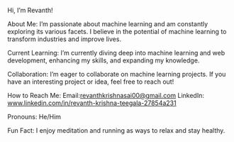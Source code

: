  Hi, I’m Revanth!

 About Me:
I’m passionate about machine learning and am constantly exploring its various facets. I believe in the potential of machine learning to transform industries and improve lives.

 Current Learning:
I’m currently diving deep into machine learning and web development, enhancing my skills, and expanding my knowledge.

 Collaboration:
I’m eager to collaborate on machine learning projects. If you have an interesting project or idea, feel free to reach out!

 How to Reach Me:
Email:revanthkrishnasai00@gmail.com
LinkedIn: www.linkedin.com/in/revanth-krishna-teegala-27854a231

 Pronouns:
 He/Him

 Fun Fact:
I enjoy meditation and running as ways to relax and stay healthy.

